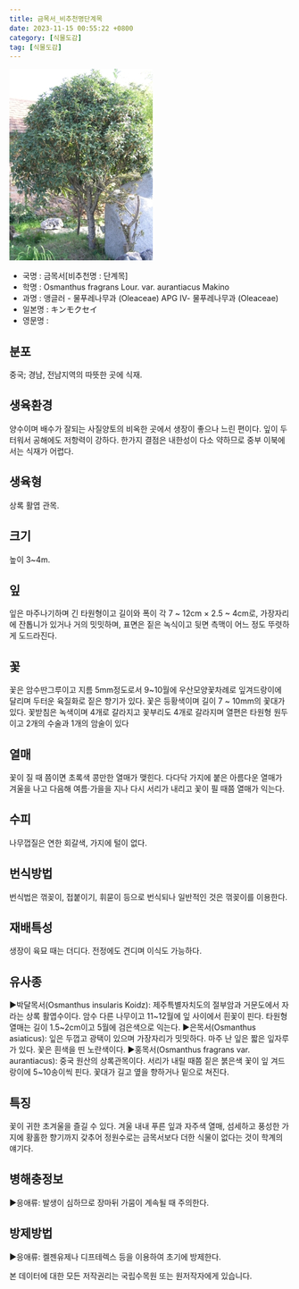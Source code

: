 ```yaml
---
title: 금목서_비추천명단계목
date: 2023-11-15 00:55:22 +0800
category: [식물도감]
tag: [식물도감]
---
```




![금목서[비추천명 : 단계목]](/assets/img/fileUpload/plants/basic/Oleaceae/Osmanthus/9383/9383_4_th2.JPG)
- 국명 : 금목서[비추천명 : 단계목]
- 학명 : Osmanthus fragrans Lour. var. aurantiacus Makino
- 과명 : 앵글러 - 물푸레나무과 (Oleaceae) APG Ⅳ- 물푸레나무과 (Oleaceae)
- 일본명 : キンモクセイ
- 영문명 : 


## 분포
중국; 경남, 전남지역의 따뜻한 곳에 식재.
## 생육환경
양수이며 배수가 잘되는 사질양토의 비옥한 곳에서 생장이 좋으나 느린 편이다. 잎이 두터워서 공해에도 저항력이 강하다. 한가지 결점은 내한성이 다소 약하므로 중부 이북에서는 식재가 어렵다.
## 생육형
상록 활엽 관목.
## 크기
높이 3~4m.
## 잎
잎은 마주나기하며 긴 타원형이고 길이와 폭이 각  7 ~ 12cm × 2.5 ~ 4cm로, 가장자리에 잔톱니가 있거나 거의 밋밋하며,  표면은 짙은 녹식이고 뒷면 측맥이 어느 정도 뚜렷하게 도드라진다.
## 꽃
꽃은 암수딴그루이고 지름 5mm정도로서 9~10월에 우산모양꽃차례로 잎겨드랑이에 달리며 두터운 육질화로 짙은 향기가 있다. 꽃은 등황색이며 길이 7 ~ 10mm의 꽃대가 있다. 꽃받침은 녹색이며 4개로 갈라지고 꽃부리도 4개로 갈라지며 열편은 타원형 원두이고 2개의 수술과 1개의 암술이 있다
## 열매
꽃이 질 때 쯤이면 초록색 콩만한 열매가 맺힌다. 다다닥 가지에 붙은 아름다운 열매가 겨울을 나고 다음해 여름·가을을 지나 다시 서리가 내리고 꽃이 필 때쯤 열매가 익는다.
## 수피
나무껍질은 연한 회갈색, 가지에 털이 없다.
## 번식방법
번식법은 꺾꽂이, 접붙이기, 휘묻이 등으로 번식되나 일반적인 것은 꺾꽂이를 이용한다.
## 재배특성
생장이 육묘 때는 더디다. 전정에도 견디며 이식도 가능하다.
## 유사종
▶박달목서(Osmanthus insularis Koidz): 제주특별자치도의 절부암과 거문도에서 자라는 상록 활엽수이다. 암수 다른 나무이고 11~12월에 잎 사이에서 흰꽃이 핀다. 타원형 열매는 길이 1.5~2cm이고 5월에 검은색으로 익는다.
▶은목서(Osmanthus asiaticus): 잎은 두껍고 광택이 있으며 가장자리가 밋밋하다. 마주 난 잎은 짧은 잎자루가 있다. 꽃은 흰색을 띤 노란색이다.
▶홍목서(Osmanthus fragrans var. aurantiacus): 중국 원산의 상록관목이다. 서리가 내릴 때쯤 짙은 붉은색 꽃이 잎 겨드랑이에 5~10송이씩 핀다. 꽃대가 길고 옆을 향하거나 밑으로 쳐진다.
## 특징
꽃이 귀한 초겨울을 즐길 수 있다. 겨울 내내 푸른 잎과 자주색 열매, 섬세하고 풍성한 가지에 황홀한 향기까지 갖추어 정원수로는 금목서보다 더한 식물이 없다는 것이 학계의 얘기다.
## 병해충정보
▶응애류:  발생이 심하므로 장마뒤 가뭄이 계속될 때 주의한다.
## 방제방법
▶응애류: 켈젠유제나 디프테렉스 등을 이용하여 초기에 방제한다.






본 데이터에 대한 모든 저작권리는 국립수목원 또는 원저작자에게 있습니다.
